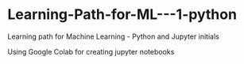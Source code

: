 # Learning-Path-for-ML---1-python
Learning path for Machine Learning - Python and Jupyter initials

Using Google Colab for creating jupyter notebooks
